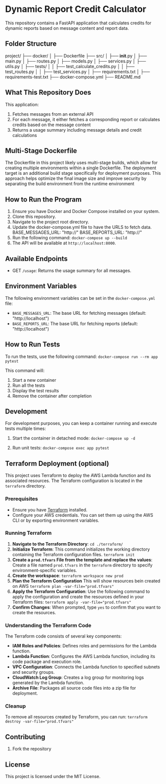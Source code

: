 # Dynamic Report Credit Calculator

This repository contains a FastAPI application that calculates credits for dynamic reports based on message content and report data.

## Folder Structure

project/
├── docker/
│   ├── Dockerfile
├── src/
│   ├── __init__.py
│   ├── main.py
│   ├── routes.py
│   ├── models.py
│   ├── services.py
│   ├── utils.py
│   ├── tests/
│   │   ├── test_calculate_credits.py
│   │   ├── test_routes.py
│   │   ├── test_services.py
│   ├── requirements.txt
│   ├── requirements-test.txt
├── docker-compose.yml
├── README.md


## What This Repository Does

This application:
1. Fetches messages from an external API
2. For each message, it either fetches a corresponding report or calculates credits based on the message content
3. Returns a usage summary including message details and credit calculations

## Multi-Stage Dockerfile
The Dockerfile in this project likely uses multi-stage builds, which allow for creating multiple environments within a single Dockerfile. The deployment target is an additional build stage specifically for deployment purposes. This approach helps optimize the final image size and improve security by separating the build environment from the runtime environment

## How to Run the Program

1. Ensure you have Docker and Docker Compose installed on your system.
2. Clone this repository.
3. Navigate to the project root directory.
4. Update the docker-compose.yml file to have the URLS to fetch data.
   BASE_MESSAGES_URL: "http://"
   BASE_REPORTS_URL: "http://"
5. Run the following command:
   `docker-compose up --build`
6. The API will be available at `http://localhost:8000`.

## Available Endpoints

- GET `/usage`: Returns the usage summary for all messages.

## Environment Variables

The following environment variables can be set in the `docker-compose.yml` file:

- `BASE_MESSAGES_URL`: The base URL for fetching messages (default: "http://localhost")
- `BASE_REPORTS_URL`: The base URL for fetching reports (default: "http://localhost")

## How to Run Tests

To run the tests, use the following command:
`docker-compose run --rm app pytest`

This command will:
1. Start a new container
2. Run all the tests
3. Display the test results
4. Remove the container after completion

## Development

For development purposes, you can keep a container running and execute tests multiple times:

1. Start the container in detached mode:
`docker-compose up -d`

2. Run unit tests:
`docker-compose exec app pytest`

## Terraform Deployment (optional)

This project uses Terraform to deploy the AWS Lambda function and its associated resources. The Terraform configuration is located in the `terraform` directory.

### Prerequisites

- Ensure you have [Terraform](https://www.terraform.io/downloads.html) installed.
- Configure your AWS credentials. You can set them up using the AWS CLI or by exporting environment variables.

### Running Terraform

1. **Navigate to the Terraform Directory**:
`cd ./terraform/`
2. **Initialize Terraform**:
   This command initializes the working directory containing the Terraform configuration files.
`terraform init`
3. **Create a `prod.tfvars` File from the template and replace the values**:
   Create a file named `prod.tfvars` in the `terraform` directory to specify environment-specific variables.
3. **Create the workspace**:
`terraform workspace new prod`
4. **Plan the Terraform Configuration**
   This will show resources bein created on AWS
`terraform plan -var-file="prod.tfvars"`
5. **Apply the Terraform Configuration**:
   Use the following command to apply the configuration and create the resources defined in your Terraform files:
`terraform apply -var-file="prod.tfvars"`
6. **Confirm Changes**:
   When prompted, type `yes` to confirm that you want to create the resources.

### Understanding the Terraform Code

The Terraform code consists of several key components:

- **IAM Roles and Policies**: Defines roles and permissions for the Lambda function.
- **Lambda Function**: Configures the AWS Lambda function, including its code package and execution role.
- **VPC Configuration**: Connects the Lambda function to specified subnets and security groups.
- **CloudWatch Log Group**: Creates a log group for monitoring logs generated by the Lambda function.
- **Archive File**: Packages all source code files into a zip file for deployment.

### Cleanup

To remove all resources created by Terraform, you can run:
`terraform destroy -var-file="prod.tfvars"`

## Contributing

1. Fork the repository

## License

This project is licensed under the MIT License.

